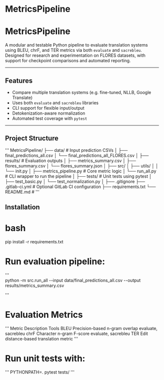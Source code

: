 # MetricsPipeline
#  MetricsPipeline

A modular and testable Python pipeline to evaluate translation systems using BLEU, chrF, and TER metrics via both `evaluate` and `sacrebleu`. Designed for research and experimentation on FLORES datasets, with support for checkpoint comparisons and automated reporting.

---

##  Features

- Compare multiple translation systems (e.g. fine-tuned, NLLB, Google Translate)
- Uses both `evaluate` and `sacrebleu` libraries
- CLI support for flexible input/output
- Detokenization-aware normalization
- Automated test coverage with `pytest`

---

##  Project Structure
''' 
MetricsPipeline/
├── data/ # Input prediction CSVs
│ ├── final_predictions_all.csv
│ └── final_predictions_all_FLORES.csv
│
├── results/ # Evaluation outputs
│ ├── metrics_summary.csv
│ ├── flores_summary.csv
│ └── flores_summary.json
│
├── src/
│ ├── utils/
│ │ └── init.py
│ ├── metrics_pipeline.py # Core metric logic
│ └── run_all.py # CLI wrapper to run the pipeline
│
├── tests/ # Unit tests using pytest
│ ├── test_basic.py
│ └── test_normalization.py
│
├── .gitignore
├── .gitlab-ci.yml # Optional GitLab CI configuration
├── requirements.txt
└── README.md #
'''
##  Installation

# bash
pip install -r requirements.txt

# Run evaluation pipeline:
'''  
python -m src.run_all --input data/final_predictions_all.csv --output results/metrics_summary.csv

'''
# Evaluation Metrics
'''
Metric	Description	Tools
BLEU	Precision-based n-gram overlap	evaluate, sacrebleu
chrF	Character n-gram F-score	evaluate, sacrebleu
TER	Edit distance-based translation metric
'''
# Run unit tests with:
'''
PYTHONPATH=. pytest tests/
'''
